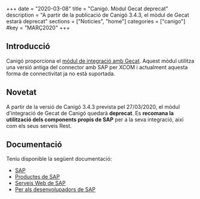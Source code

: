 +++
date        = "2020-03-08"
title       = "Canigó. Mòdul Gecat deprecat"
description = "A partir de la publicació de Canigó 3.4.3, el mòdul de Gecat estarà deprecat"
sections    = ["Notícies", "home"]
categories  = ["canigo"]
#key         = "MARÇ2020"
+++

## Introducció

Canigó proporciona el [mòdul de integració amb Gecat](/canigo-documentacio-versions-3x-integracio/modul-gecat/).
Aquest mòdul utilitza una versió antiga del connector amb SAP per XCOM i actualment aquesta forma de connectivitat ja no està suportada.

## Novetat

A partir de la versió de Canigó 3.4.3 prevista pel 27/03/2020, el mòdul d'integració de Gecat de Canigó quedarà **deprecat**.
Es **recomana la utilització dels components propis de SAP** per a la seva integració, així com els seus serveis Rest.

## Documentació

Teniu disponible la següent documentació:

* [SAP](https://www.sap.com/index.html)
* [Productes de SAP](https://www.sap.com/products.html)
* [Serveis Web de SAP](https://help.sap.com/viewer/ab33122a997f40d89e340549ff0bced8/4.2.9/en-US/5749bcbe6d6d1014b3fc9283b0e91070.html)
* [Per als desenvolupadors de SAP](https://developers.sap.com/)
